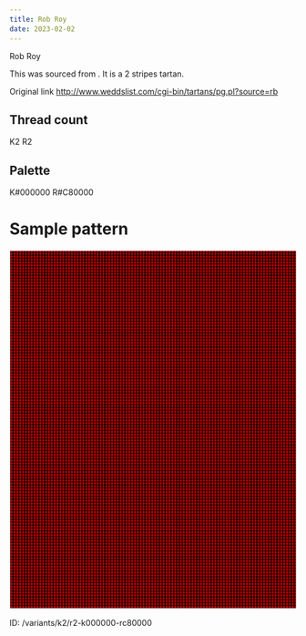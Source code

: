 ```yaml
---
title: Rob Roy
date: 2023-02-02
---
```

Rob Roy

This was sourced from <no value>.  It is a 2 stripes tartan.

Original link http://www.weddslist.com/cgi-bin/tartans/pg.pl?source=rb

## Thread count
K2 R2

## Palette
K#000000 R#C80000

# Sample pattern

![Tartan detail](tartan.png "K2 R2 tartan")

ID: /variants/k2/r2-k000000-rc80000